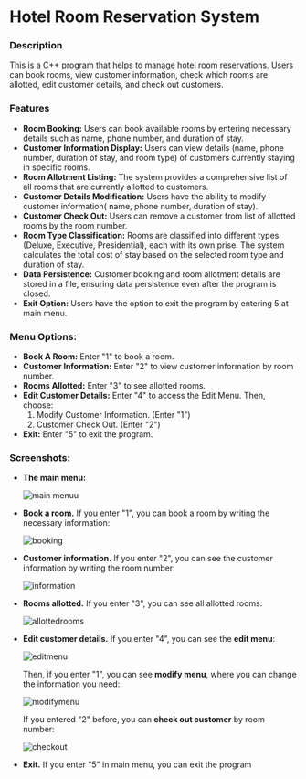# Hotel Room Reservation System

### Description
This is a C++ program that helps to manage hotel room reservations. Users can book rooms, view customer information, check which rooms are allotted, edit customer details, and check out customers.


### Features

- **Room Booking:** Users can book available rooms by entering necessary details such as name, phone number, and duration of stay.
- **Customer Information Display:** Users can view details (name, phone number, duration of stay, and room type) of customers currently staying in specific rooms.
- **Room Allotment Listing:** The system provides a comprehensive list of all rooms that are currently allotted to customers.
- **Customer Details Modification:** Users have the ability to modify customer information( name, phone number, duration of stay).
- **Customer Check Out:** Users can remove a customer from list of allotted rooms by the room number.
- **Room Type Classification:** Rooms are classified into different types (Deluxe, Executive, Presidential), each with its own prise. The system calculates the total cost of stay based on the selected room type and duration of stay.
- **Data Persistence:** Customer booking and room allotment details are stored in a file, ensuring data persistence even after the program is closed.
- **Exit Option:** Users have the option to exit the program by entering 5 at main menu.

### Menu Options:

- **Book A Room:** Enter "1" to book a room.
- **Customer Information:** Enter "2" to view customer information by room number.
- **Rooms Allotted:** Enter "3" to see allotted rooms.
- **Edit Customer Details:** Enter "4" to access the Edit Menu. Then, choose:
   1. Modify Customer Information. (Enter "1")
   2. Customer Check Out. (Enter "2")
- **Exit:** Enter "5" to exit the program.

### Screenshots:

- **The main menu:**

   ![main menuu](https://github.com/lleylawa/final-project/assets/150817035/d289176b-34da-4fdf-aec1-1b9811060c3c)

- **Book a room.** If you enter "1", you can book a room by writing the necessary information:

   ![booking](https://github.com/lleylawa/final-project/assets/150817035/f47b1f47-e447-4fac-adcc-60141d87b7dd)

- **Customer information.** If you enter "2", you can see the customer information by writing the room number:

   ![information](https://github.com/lleylawa/final-project/assets/150817035/0fd1d39d-62ae-4c9d-8ad4-ed595328204e)

- **Rooms allotted.** If you enter "3", you can see all allotted rooms:

   ![allottedrooms](https://github.com/lleylawa/final-project/assets/150817035/8fa65cfd-2c1a-4ef6-9041-d0fd05c5b41e)

- **Edit customer details.** If you enter "4", you can see the **edit menu**:

   ![editmenu](https://github.com/lleylawa/final-project/assets/150817035/c98f3d6c-3930-4caa-a38d-6b7f8c72c5c8)

   Then, if you enter "1", you can see **modify menu**, where you can change the information you need:

   ![modifymenu](https://github.com/lleylawa/final-project/assets/150817035/95e6369b-209c-44f5-9c50-dfc3028b198b)

   If you entered "2" before, you can **check out customer** by room number:

   ![checkout](https://github.com/lleylawa/final-project/assets/150817035/9fd400d4-6b62-46c2-9297-182d2c608419)

- **Exit.** If you enter "5" in main menu, you can exit the program







